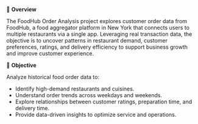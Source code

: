 📌 **Overview**

The FoodHub Order Analysis project explores customer order data from FoodHub, a food aggregator platform in New York that connects users to multiple restaurants via a single app. Leveraging real transaction data, the objective is to uncover patterns in restaurant demand, customer preferences, ratings, and delivery efficiency to support business growth and improve customer experience.

🎯 **Objective**

Analyze historical food order data to:
- Identify high-demand restaurants and cuisines.
- Understand order trends across weekdays and weekends.
- Explore relationships between customer ratings, preparation time, and delivery time.
- Provide data-driven insights to optimize service and operations.
